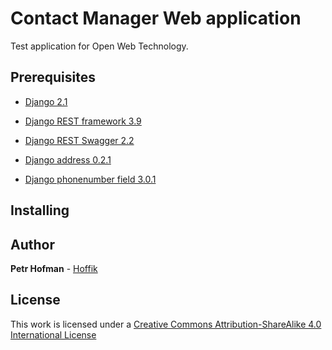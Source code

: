 # Contact Manager Web application

Test application for Open Web Technology.

## Prerequisites

* [Django 2.1](https://docs.djangoproject.com/en/2.1/intro/install/)

* [Django REST framework 3.9](https://www.django-rest-framework.org/#installation)

* [Django REST Swagger 2.2](https://django-rest-swagger.readthedocs.io/en/latest/#installation)

* [Django address 0.2.1](https://pypi.org/project/django-address/)

* [Django phonenumber field 3.0.1](https://github.com/stefanfoulis/django-phonenumber-field#installation)

## Installing

## Author

**Petr Hofman** - [Hoffik](https://github.com/Hoffik)

## License

This work is licensed under a [Creative Commons Attribution-ShareAlike 4.0 International License](http://creativecommons.org/licenses/by-sa/4.0/)
